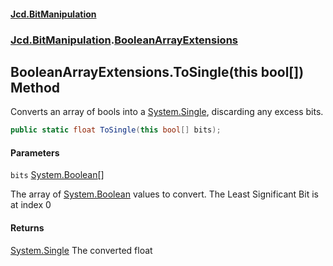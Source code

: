 #### [Jcd.BitManipulation](index 'index')

### [Jcd.BitManipulation](Jcd.BitManipulation 'Jcd.BitManipulation').[BooleanArrayExtensions](Jcd.BitManipulation.BooleanArrayExtensions 'Jcd.BitManipulation.BooleanArrayExtensions')

## BooleanArrayExtensions.ToSingle(this bool[]) Method

Converts an array of bools into a [System.Single](https://docs.microsoft.com/en-us/dotnet/api/System.Single 'System.Single'), discarding any excess bits.

```csharp
public static float ToSingle(this bool[] bits);
```

#### Parameters

<a name='Jcd.BitManipulation.BooleanArrayExtensions.ToSingle(thisbool[]).bits'></a>

`bits` [System.Boolean](https://docs.microsoft.com/en-us/dotnet/api/System.Boolean 'System.Boolean')[[]](https://docs.microsoft.com/en-us/dotnet/api/System.Array 'System.Array')

The array of [System.Boolean](https://docs.microsoft.com/en-us/dotnet/api/System.Boolean 'System.Boolean') values to convert. The Least Significant Bit is at index 0

#### Returns

[System.Single](https://docs.microsoft.com/en-us/dotnet/api/System.Single 'System.Single')
The converted float